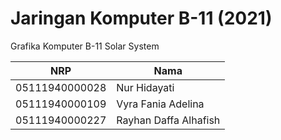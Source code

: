 # Jaringan Komputer B-11 (2021)
Grafika Komputer B-11 Solar System

NRP              | Nama
-----------------|-----------
05111940000028   | Nur Hidayati
05111940000109   | Vyra Fania Adelina
05111940000227   | Rayhan Daffa Alhafish

